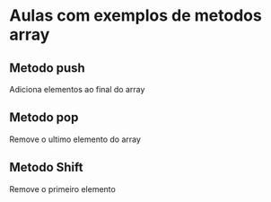 # Aulas com exemplos de metodos array

## Metodo push

Adiciona elementos ao final do array

## Metodo pop

Remove o ultimo elemento do array

## Metodo Shift

Remove o primeiro elemento
